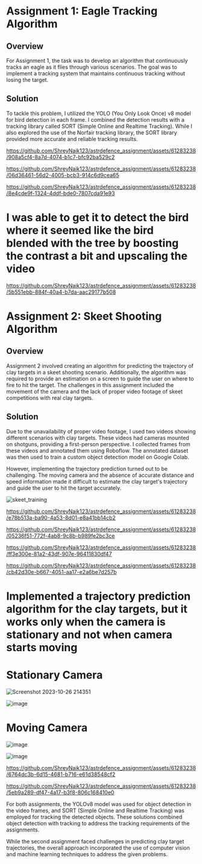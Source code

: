 # Assignment 1: Eagle Tracking Algorithm

## Overview
For Assignment 1, the task was to develop an algorithm that continuously tracks an eagle as it flies through various scenarios. The goal was to implement a tracking system that maintains continuous tracking without losing the target.

## Solution
To tackle this problem, I utilized the YOLO (You Only Look Once) v8 model for bird detection in each frame. I combined the detection results with a tracking library called SORT (Simple Online and Realtime Tracking). While I also explored the use of the Norfair tracking library, the SORT library provided more accurate and reliable tracking results.

https://github.com/ShreyNaik123/astrdefence_assignment/assets/61283238/908a5cf4-8a7d-4074-b1c7-bfc92ba529c2

https://github.com/ShreyNaik123/astrdefence_assignment/assets/61283238/06d36461-56d2-4005-bcb3-914c6d9cea65


https://github.com/ShreyNaik123/astrdefence_assignment/assets/61283238/8e4cde9f-1324-4ddf-bde0-7807cda91e93

# I was able to get it to detect the bird where it seemed like the bird blended with the tree by boosting the contrast a bit and upscaling the video

https://github.com/ShreyNaik123/astrdefence_assignment/assets/61283238/5b551ebb-884f-40a4-b7da-aac29177b508






# Assignment 2: Skeet Shooting Algorithm

## Overview
Assignment 2 involved creating an algorithm for predicting the trajectory of clay targets in a skeet shooting scenario. Additionally, the algorithm was required to provide an estimation on a screen to guide the user on where to fire to hit the target. The challenges in this assignment included the movement of the camera and the lack of proper video footage of skeet competitions with real clay targets.

## Solution
Due to the unavailability of proper video footage, I used two videos showing different scenarios with clay targets. These videos had cameras mounted on shotguns, providing a first-person perspective. I collected frames from these videos and annotated them using Roboflow. The annotated dataset was then used to train a custom object detection model on Google Colab.

However, implementing the trajectory prediction turned out to be challenging. The moving camera and the absence of accurate distance and speed information made it difficult to estimate the clay target's trajectory and guide the user to hit the target accurately.

![skeet_training](https://github.com/ShreyNaik123/astrdefence_assignment/assets/61283238/281c9ed9-6f99-4af8-bc51-432441ad05e6)



https://github.com/ShreyNaik123/astrdefence_assignment/assets/61283238/e78b513a-ba90-4a53-8d01-e8a41bb14cb2


https://github.com/ShreyNaik123/astrdefence_assignment/assets/61283238/05236f51-772f-4ab8-9c8b-b989fe2bc3ce




https://github.com/ShreyNaik123/astrdefence_assignment/assets/61283238/ff3e300e-81a2-43df-907e-96411830df47



https://github.com/ShreyNaik123/astrdefence_assignment/assets/61283238/cb42d30e-b667-4051-aa17-e2a6be7d257b

# Implemented a trajectory prediction algorithm for the clay targets, but it works only when the camera is stationary and not when camera starts moving

# Stationary Camera

![Screenshot 2023-10-26 214351](https://github.com/ShreyNaik123/astrdefence_assignment/assets/61283238/44e09d3f-5e81-4c71-b416-1f482636b3bb)

![image](https://github.com/ShreyNaik123/astrdefence_assignment/assets/61283238/1e9438ad-abcd-4352-9eb2-55cbd6851bad)

# Moving Camera

![image](https://github.com/ShreyNaik123/astrdefence_assignment/assets/61283238/8d540675-1cd1-47d3-b26f-cff195d25504)

![image](https://github.com/ShreyNaik123/astrdefence_assignment/assets/61283238/f672051f-2f24-43f4-93d1-ac9fcb133c28)


https://github.com/ShreyNaik123/astrdefence_assignment/assets/61283238/6764dc3b-6d15-4681-b716-e61d38548cf2


https://github.com/ShreyNaik123/astrdefence_assignment/assets/61283238/5eb9a289-df47-4a17-b3f8-806c168410e0




For both assignments, the YOLOv8 model was used for object detection in the video frames, and SORT (Simple Online and Realtime Tracking) was employed for tracking the detected objects. These solutions combined object detection with tracking to address the tracking requirements of the assignments.

While the second assignment faced challenges in predicting clay target trajectories, the overall approach incorporated the use of computer vision and machine learning techniques to address the given problems.

